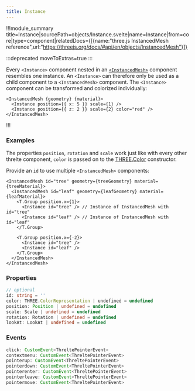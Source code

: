 ```yaml
---
title: Instance
---
```


!!!module_summary title=Instance|sourcePath=objects/Instance.svelte|name=Instance|from=core|type=component|relatedDocs={[{name:"three.js InstancedMesh reference",url:"https://threejs.org/docs/#api/en/objects/InstancedMesh"}]}

:::deprecated moveToExtras=true
:::

Every `<Instance>` component nested in an [`<InstancedMesh>`](/core/instanced-mesh) component resembles one instance. An `<Instance>` can therefore only be used as a child component to a `<InstancedMesh>` component. The `<Instance>` component can be transformed and colorized individually:

```svelte
<InstancedMesh {geometry} {material}>
  <Instance position={{ x: 5 }} scale={1} />
  <Instance position={{ z: 2 }} scale={2} color="red" />
</InstancedMesh>
```

!!!

### Examples

The properties `position`, `rotation` and `scale` work just like with every other threlte component, `color` is passed on to the [THREE.Color](https://threejs.org/#api/en/math/Color) constructor.

Provide an `id` to use multiple `<InstancedMesh>` components:

```svelte
<InstancedMesh id="tree" geometry={treeGeometry} material={treeMaterial}>
  <InstancedMesh id="leaf" geometry={leafGeometry} material={leafMaterial}>
    <T.Group position.x={1}>
      <Instance id="tree" /> // Instance of InstancedMesh with id="tree"
      <Instance id="leaf" /> // Instance of InstancedMesh with id="leaf"
    </T.Group>

    <T.Group position.x={-2}>
      <Instance id="tree" />
      <Instance id="leaf" />
    </T.Group>
  </InstancedMesh>
</InstancedMesh>
```

### Properties

```ts
// optional
id: string = ''
color: THREE.ColorRepresentation | undefined = undefined
position: Position | undefined = undefined
scale: Scale | undefined = undefined
rotation: Rotation | undefined = undefined
lookAt: LookAt | undefined = undefined
```

### Events

```ts
click: CustomEvent<ThreltePointerEvent>
contextmenu: CustomEvent<ThreltePointerEvent>
pointerup: CustomEvent<ThreltePointerEvent>
pointerdown: CustomEvent<ThreltePointerEvent>
pointerenter: CustomEvent<ThreltePointerEvent>
pointerleave: CustomEvent<ThreltePointerEvent>
pointermove: CustomEvent<ThreltePointerEvent>
```
